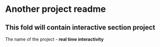 # Another project readme

## This fold will contain interactive section project

The name of the project - **real time interactivity**

